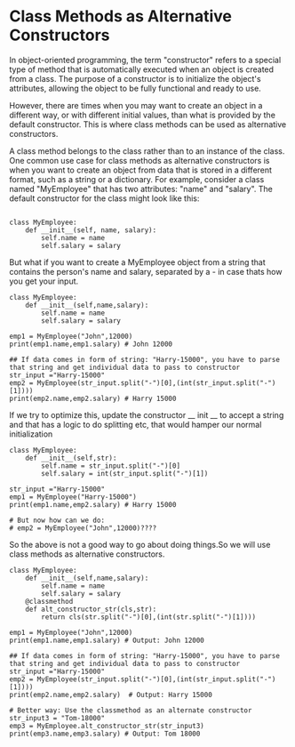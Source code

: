 # Class Methods as Alternative Constructors
In object-oriented programming, the term "constructor" refers to a special type of method that is automatically executed when an object is created from a class. The purpose of a constructor is to initialize the object's attributes, allowing the object to be fully functional and ready to use.

However, there are times when you may want to create an object in a different way, or with different initial values, than what is provided by the default constructor. This is where class methods can be used as alternative constructors.

A class method belongs to the class rather than to an instance of the class. One common use case for class methods as alternative constructors is when you want to create an object from data that is stored in a different format, such as a string or a dictionary. For example, consider a class named "MyEmployee" that has two attributes: "name" and "salary". The default constructor for the class might look like this:
```

class MyEmployee:
    def __init__(self, name, salary):
        self.name = name
        self.salary = salary
```
But what if you want to create a MyEmployee object from a string that contains the person's name and salary, separated by a - in case thats how you get your input.
```
class MyEmployee:
    def __init__(self,name,salary):
        self.name = name
        self.salary = salary
        
emp1 = MyEmployee("John",12000)    
print(emp1.name,emp1.salary) # John 12000        

## If data comes in form of string: "Harry-15000", you have to parse that string and get individual data to pass to constructor
str_input ="Harry-15000"
emp2 = MyEmployee(str_input.split("-")[0],(int(str_input.split("-")[1])))
print(emp2.name,emp2.salary) # Harry 15000

```
If we try to optimize this, update the constructor __ init __ to accept a string and that has a logic to do splitting etc, that would hamper our normal initialization
```
class MyEmployee:
    def __init__(self,str):
        self.name = str_input.split("-")[0]
        self.salary = int(str_input.split("-")[1])

str_input ="Harry-15000"
emp1 = MyEmployee("Harry-15000")
print(emp1.name,emp2.salary) # Harry 15000

# But now how can we do:
# emp2 = MyEmployee("John",12000)????
```
So the above is not a good way to go about doing things.So we will use class methods as alternative constructors.

```
class MyEmployee:
    def __init__(self,name,salary):
        self.name = name
        self.salary = salary
    @classmethod
    def alt_constructor_str(cls,str):
        return cls(str.split("-")[0],(int(str.split("-")[1])))
        
emp1 = MyEmployee("John",12000)    
print(emp1.name,emp1.salary) # Output: John 12000    

## If data comes in form of string: "Harry-15000", you have to parse that string and get individual data to pass to constructor
str_input ="Harry-15000"
emp2 = MyEmployee(str_input.split("-")[0],(int(str_input.split("-")[1])))
print(emp2.name,emp2.salary)  # Output: Harry 15000

# Better way: Use the classmethod as an alternate constructor
str_input3 = "Tom-18000"
emp3 = MyEmployee.alt_constructor_str(str_input3)
print(emp3.name,emp3.salary) # Output: Tom 18000


```
